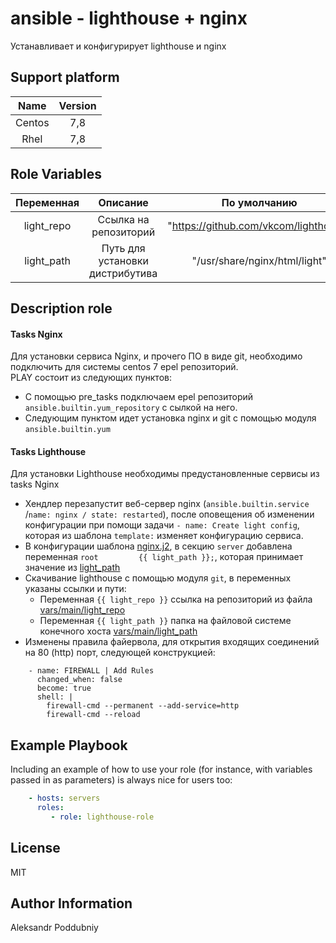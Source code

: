ansible - lighthouse + nginx
=========

Устанавливает и конфигурирует lighthouse  и nginx

Support platform
--------

| Name | Version |
| :----: | :-----:|
| Centos| 7,8|
| Rhel | 7,8 |

Role Variables
--------------
| Переменная |                   Описание                    |             По умолчанию              |
|:----------:|:---------------------------------------------:|:-------------------------------------:|
| light_repo |             Ссылка на репозиторий             | "https://github.com/vkcom/lighthouse" |
| light_path |        Путь для установки дистрибутива        |     "/usr/share/nginx/html/light"     |



Description role
--------

#### Tasks Nginx
Для установки сервиса Nginx, и прочего ПО в виде git, необходимо подключить для системы centos 7 epel репозиторий.   
PLAY состоит из следующих пунктов:
* С помощью pre_tasks подключаем epel репозиторий `ansible.builtin.yum_repository` с сылкой на него. 
* Следующим пунктом идет установка nginx и git с помощью модуля `ansible.builtin.yum`

#### Tasks Lighthouse
Для установки Lighthouse необходимы предустановленные сервисы из tasks Nginx
* Хендлер перезапустит веб-сервер nginx (`ansible.builtin.service` /`name: nginx / state: restarted`), после оповещения об изменении конфигурации при помощи задачи `- name: Create light config`, которая из шаблона `template:` изменяет конфигурацию сервиса.
* В конфигурации шаблона [nginx.j2](templates/nginx.j2), в секцию `server` добавлена переменная `root         {{ light_path }};`, которая принимает значение из [light_path](group_vars/light/vars.yml)
* Скачивание lighthouse с помощью модуля `git`, в переменных указаны ссылки и пути:
  * Переменная `{{ light_repo }}` ссылка на репозиторий из файла [vars/main/light_repo](vars/main.yml)
  * Переменная `{{ light_path }}` папка на файловой системе конечного хоста [vars/main/light_path](vars/main.yml)
* Изменены правила файервола, для открытия входящих соединений на 80 (http) порт, следующей конструкцией:
```commandline
    - name: FIREWALL | Add Rules
      changed_when: false
      become: true
      shell: |
        firewall-cmd --permanent --add-service=http
        firewall-cmd --reload
```
Example Playbook
----------------

Including an example of how to use your role (for instance, with variables passed in as parameters) is always nice for users too:
```yaml
    - hosts: servers
      roles:
         - role: lighthouse-role
```
License
-------

MIT

Author Information
------------------

Aleksandr Poddubniy